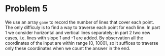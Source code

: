 # Problem 5

We use an array `game` to record the number of lines that cover each point. The only difficuly is to find a way to traverse each point for each line. In part 1 we consider horizontal and vertical lines separately; in part 2 two new cases, i.e. lines with slope 1 and -1 are added. By observation all the coordinates of the input are within range [0, 1000], so it suffices to traverse only these coordinates when we count the answer in the end.